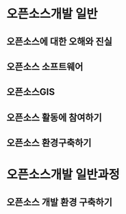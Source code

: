 # 오픈소스개발 일반
## 오픈소스에 대한 오해와 진실
## 오픈소스 소프트웨어
## 오픈소스GIS
## 오픈소스 활동에 참여하기
## 오픈소스 환경구축하기
# 오픈소스개발 일반과정
## 오픈소스 개발 환경 구축하기
